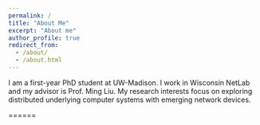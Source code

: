 ```yaml
---
permalink: /
title: "About Me"
excerpt: "About me"
author_profile: true
redirect_from: 
  - /about/
  - /about.html
---
```


I am a first-year PhD student at UW-Madison. I work in Wisconsin NetLab and my advisor is Prof. Ming Liu. My research interests focus on exploring distributed underlying computer systems with emerging network devices.

======

